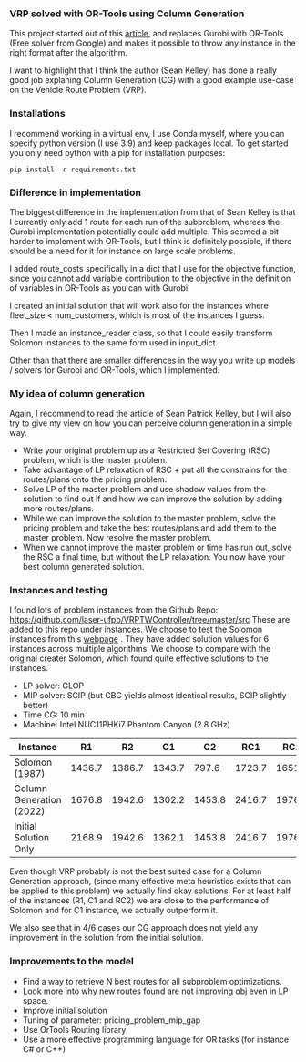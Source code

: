### VRP solved with OR-Tools using Column Generation
This project started out of this [article](https://medium.com/@sean-patrick-kelley/how-to-implement-column-generation-for-vehicle-routing-bdb8027c957f), 
and replaces Gurobi with OR-Tools (Free solver from Google) and makes it possible to throw any instance in the right format after the algorithm.

I want to highlight that I think the author (Sean Kelley) has done a really good job explaning Column Generation (CG) with a good example use-case on the Vehicle Route Problem (VRP).

### Installations
I recommend working in a virtual env, I use Conda myself, where you can specify python version (I use 3.9) and keep packages local.
To get started you only need python with a pip for installation purposes:

```
pip install -r requirements.txt
```

### Difference in implementation
The biggest difference in the implementation from that of Sean Kelley is that I currently only add 1 route for each run of the subproblem, whereas 
the Gurobi implementation potentially could add multiple. This seemed a bit harder to implement with OR-Tools, but I think
 is definitely possible, if there should be a need for it for instance on large scale problems.

I added route_costs specifically in a dict that I use for the objective function, since you cannot add variable contribution
to the objective in the definition of variables in OR-Tools as you can with Gurobi.

I created an initial solution that will work also for the instances where fleet_size < num_customers, which is most of the instances I guess.

Then I made an instance_reader class, so that I could easily transform Solomon instances to the same form used in input_dict.

Other than that there are smaller differences in the way you write up models / solvers for Gurobi and OR-Tools, which I implemented.


### My idea of column generation
Again, I recommend to read the article of Sean Patrick Kelley, but I will also try to give my view on how you can perceive column generation in a simple way.
* Write your original problem up as a Restricted Set Covering (RSC) problem, which is the master problem.
* Take advantage of LP relaxation of RSC + put all the constrains for the routes/plans onto the pricing problem.
* Solve LP of the master problem and use shadow values from the solution to find out if and how we can improve the solution by adding more routes/plans.
* While we can improve the solution to the master problem, solve the pricing problem and take the best routes/plans and add them to the master problem. Now resolve the master problem.
* When we cannot improve the master problem or time has run out, solve the RSC a final time, but without the LP relaxation. You now have your best column generated solution.

### Instances and testing
I found lots of problem instances from the Github Repo: https://github.com/laser-ufpb/VRPTWController/tree/master/src
These are added to this repo under instances. We choose to test the Solomon instances from this [webpage](http://www.bernabe.dorronsoro.es/vrp/index.html?/results/resultsSolom.htm)
. They have added solution values for 6 instances across multiple algorithms. We choose to compare with the original creater Solomon, which found quite effective solutions to the instances.

* LP solver: GLOP
* MIP solver: SCIP (but CBC yields almost identical results, SCIP slightly better)
* Time CG: 10 min
* Machine: Intel NUC11PHKi7 Phantom Canyon (2.8 GHz)

| Instance           | R1     | R2     | C1     | C2     | RC1    | RC2    | 
|--------------------|--------|--------|--------|--------|--------|--------| 
| Solomon (1987)     | 1436.7 | 1386.7 | 1343.7 | 797.6 | 1723.7 | 1651.1 | 
| Column Generation (2022) | 1676.8 | 1942.6 | 1302.2 | 1453.8 | 2416.7 | 1976.9 |
| Initial Solution Only | 2168.9 | 1942.6 | 1362.1 | 1453.8 | 2416.7 | 1976.9 |

Even though VRP probably is not the best suited case for a Column Generation approach, (since many effective meta 
heuristics exists that can be applied to this problem) we actually find okay solutions.
For at least half of the instances (R1, C1 and RC2) we are close to the performance of Solomon and for C1 instance, we actually outperform it.

We also see that in 4/6 cases our CG approach does not yield any improvement in the solution from the initial solution.

### Improvements to the model
* Find a way to retrieve N best routes for all subproblem optimizations.
* Look more into why new routes found are not improving obj even in LP space.
* Improve initial solution
* Tuning of parameter: pricing_problem_mip_gap
* Use OrTools Routing library
* Use a more effective programming language for OR tasks (for instance C# or C++)

